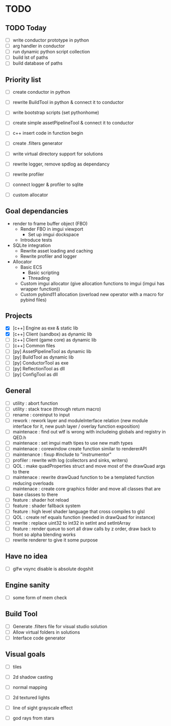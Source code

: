 # TODO

## TODO Today
- [ ] write conductor prototype in python
- [ ] arg handler in conductor
- [ ] run dynamic python script collection
- [ ] build lst of paths
- [ ] build database of paths

## Priority list
- [ ] create conductor in python
- [ ] rewrite BuildTool in python & connect it to conductor
- [ ] write bootstrap scripts (set pythonhome)
- [ ] create simple assetPipelineTool & connect it to conductor

- [ ] c++ insert code in function begin

- [ ] create .filters generator
- [ ] write virtual directory support for solutions

- [ ] rewrite logger, remove spdlog as dependancy
- [ ] rewrite profiler
- [ ] connect logger & profiler to sqlite
- [ ] custom allocator

## Goal dependancies
- render to frame buffer object (FBO)
  - Render FBO in imgui viewport
    - Set up imgui dockspace
  - Introduce tests
- SQLite integration
  - Rewrite asset loading and caching
  - Rewrite profiler and logger
- Allocator
  - Basic ECS
    - Basic scripting
    - Threading
  - Custom imgui allocator (give allocation functions to imgui (imgui has wrapper function))
  - Custom pybind11 allocation (overload new operator with a macro for pybind files)

## Projects
- [x] [c++] Engine as exe & static lib
- [x] [c++] Client (sandbox) as dynamic lib
- [ ] [c++] Client (game core) as dynamic lib
- [ ] [c++] Common files
- [ ] [py] AssetPipelineTool as dynamic lib
- [ ] [py] BuildTool as dynamic lib
- [ ] [py] ConductorTool as exe
- [ ] [py] ReflectionTool as dll
- [ ] [py] ConfigTool as dll

## General
- [ ] utility : abort function
- [ ] utility : stack trace (through return macro)
- [ ] rename : coreinput to input
- [ ] rework : rework layer and moduleInterface relation (new module interface for it, new push layer / overlay function exposition)
- [ ] maintenace : find out wtf is wrong with includeing globals and registry in QED.h
- [ ] maintenace : set imgui math tipes to use new math types
- [ ] maintenace : corewindow create function similar to rendererAPI
- [ ] maintenance : fixup #include <instrumentor> to "instrumentor"
- [ ] profiler : rewrite with log (collectors and sinks, writers)
- [ ] QOL : make quadProperties struct and move most of the drawQuad args to there
- [ ] maintenace : rewrite drawQuad function to be a templated function reducing overloads
- [ ] maintenace : create core graphics folder and move all classes that are base classes to there
- [ ] feature : shader hot reload
- [ ] feature : shader fallback system
- [ ] feature : high level shader language that cross compiles to glsl
- [ ] QOL : create ref equals function (needed in drawQuad for instance)
- [ ] rewrite : replace uint32 to int32 in setInt and setIntArray
- [ ] feature : render queue to sort all draw calls by z order, draw back to front so alpha blending works
- [ ] rewrite renderer to give it some purpose
  
## Have no idea
- [ ] glfw vsync disable is absolute dogshit

## Engine sanity
- [ ] some form of mem check

## Build Tool
- [ ] Generate .filters file for visual studio solution
- [ ] Allow virtual folders in solutions
- [ ] Interface code generator

## Visual goals
- [ ] tiles
- [ ] 2d shadow casting
- [ ] normal mapping
- [ ] 2d textured lights
- [ ] line of sight grayscale effect
- [ ] god rays from stars


